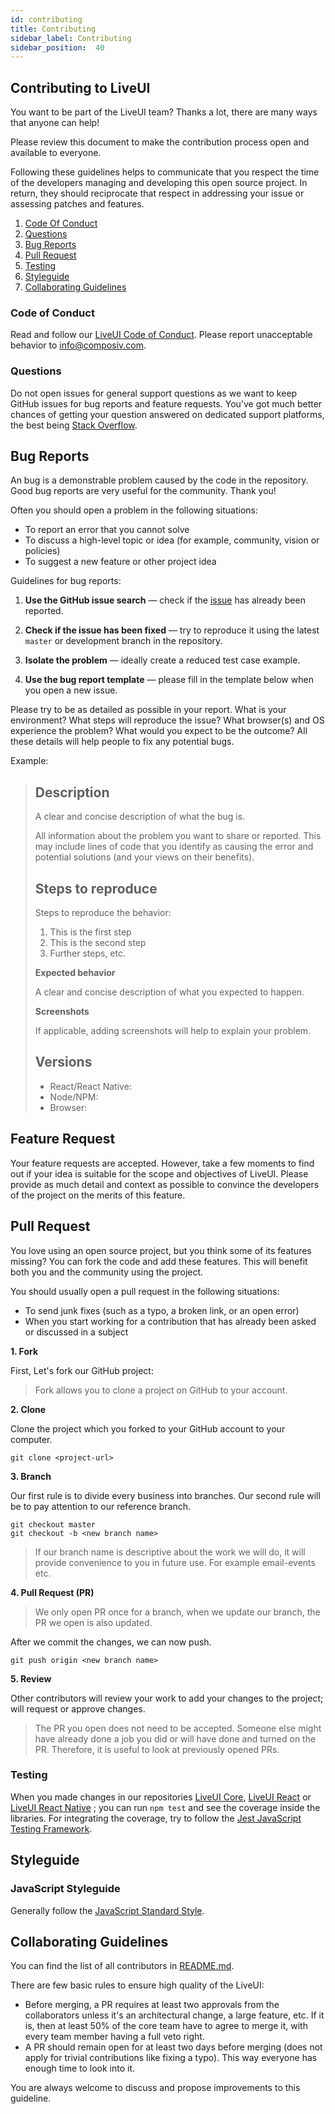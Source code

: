 ```yaml
---
id: contributing
title: Contributing
sidebar_label: Contributing
sidebar_position:  40
---
```


## Contributing to LiveUI

You want to be part of the LiveUI team? Thanks a lot, there are many ways that anyone can help!

Please review this document to make the contribution process open and available to everyone.

Following these guidelines helps to communicate that you respect the time of the developers managing and developing this open source project. In return, they should reciprocate that respect in addressing your issue or assessing patches and features.

1. [Code Of Conduct](#code-of-conduct)
2. [Questions](#questions)
3. [Bug Reports](#bug-reports)
4. [Pull Request](#pull-request)
5. [Testing](#testing)
6. [Styleguide](#styleguide)
7. [Collaborating Guidelines](#collaborating-guidelines)

### Code of Conduct

Read and follow our [LiveUI Code of Conduct](/docs/code-of-conduct). Please report unacceptable behavior to [info@composiv.com](mailto:info@composiv.com).

### Questions

Do not open issues for general support questions as we want to keep GitHub issues for bug reports and feature requests. You've got much better chances of getting your question answered on dedicated support platforms, the best being [Stack Overflow](https://stackoverflow.com/questions/tagged/liveui).

## Bug Reports

An bug is a demonstrable problem caused by the code in the repository. Good bug reports are very useful for the community. Thank you!

Often you should open a problem in the following situations:
- To report an error that you cannot solve
- To discuss a high-level topic or idea (for example, community, vision or policies)
- To suggest a new feature or other project idea

Guidelines for bug reports:

1.  **Use the GitHub issue search** &mdash; check if the [issue](https://github.com/composiv/liveui/issues) has already been reported.

2.  **Check if the issue has been fixed** &mdash; try to reproduce it using the latest `master` or development branch in the repository.

3.  **Isolate the problem** &mdash; ideally create a reduced test case  example.

4.  **Use the bug report template** &mdash; 
please fill in the template below when you open a new issue.

Please try to be as detailed as possible in your report. What is your environment? What steps will reproduce the issue? What browser(s) and OS experience the problem? What would you expect to be the outcome? All these details will help people to fix any potential bugs.

Example:

> ## Description
> A clear and concise description of what the bug is.
>
>All information about the problem you want to share or reported. This may include lines of code that you identify as causing the error and potential solutions (and your views on their benefits).
>
> ## Steps to reproduce
> Steps to reproduce the behavior:
>
> 1.  This is the first step
> 2.  This is the second step
> 3.  Further steps, etc.
>
>
> **Expected behavior**
>
> A clear and concise description of what you expected to happen.
>
> **Screenshots**
>
> If applicable, adding screenshots will help to explain your problem.
>
> ## Versions
>
> - React/React Native:
> - Node/NPM:
> - Browser:
> 

## Feature Request

Your feature requests are accepted. However, take a few moments to find out if your idea is suitable for the scope and objectives of LiveUI. Please provide as much detail and context as possible to convince the developers of the project on the merits of this feature.


## Pull Request
You love using an open source project, but you think some of its features missing? You can fork the code and add these features. This will benefit both you and the community using the project.

You should usually open a pull request in the following situations:

- To send junk fixes (such as a typo, a broken link, or an open error)
- When you start working for a contribution that has already been asked or discussed in a subject

**1. Fork**
    
First, Let's fork our GitHub project:

> Fork allows you to clone a project on GitHub to your account.

**2.  Clone**

Clone the project which you forked to your GitHub account to your computer.

    git clone <project-url>

**3.  Branch**

Our first rule is to divide every business into branches.
Our second rule will be to pay attention to our reference branch.

    git checkout master
    git checkout -b <new branch name>

> If our branch name is descriptive about the work we will do, it will provide convenience to you in future use. For example email-events etc.

**4. Pull Request (PR)**  

> We only open PR once for a branch, when we update our branch, the PR we open is also updated.

After we commit the changes, we can now push.

    git push origin <new branch name>

**5. Review**

Other contributors will review your work to add your changes to the project; will request or approve changes.

> The PR you open does not need to be accepted. Someone else might have already done a job you did or will have done and turned on the PR. Therefore, it is useful to look at previously opened PRs.

### Testing

When you made changes in our repositories [LiveUI Core](/docs/liveui-core), [LiveUI React](/docs/liveui-react) or [LiveUI React Native](/docs/liveui-react-native) ; you can run `npm test` and see the coverage inside the libraries. For integrating the coverage, try to follow the [Jest JavaScript Testing Framework](https://jestjs.io/).

## Styleguide

### JavaScript Styleguide

Generally follow the [JavaScript Standard Style](https://standardjs.com/).

## Collaborating Guidelines

You can find the list of all contributors in [README.md](./README.md).

There are few basic rules to ensure high quality of the LiveUI:

- Before merging, a PR requires at least two approvals from the collaborators unless it's an architectural change, a large feature, etc. If it is, then at least 50% of the core team have to agree to merge it, with every team member having a full veto right. 
- A PR should remain open for at least two days before merging (does not apply for trivial contributions like fixing a typo). This way everyone has enough time to look into it.

You are always welcome to discuss and propose improvements to this guideline.